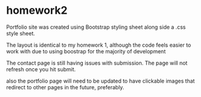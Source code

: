 # homework2

Portfolio site was created using Bootstrap styling sheet along side a .css style sheet.

The layout is identical to my homework 1, although the code feels easier to work with
due to using boostrap for the majority of development

The contact page is still having issues with submission. The page will not refresh once you hit submit.

also the portfolio page will need to be updated to have clickable images that redirect to other pages in the future, preferably.
